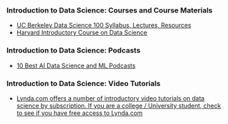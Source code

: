 ### Introduction to Data Science: Courses and Course Materials
- [UC Berkeley Data Science 100 Syllabus, Lectures, Resources](http://www.ds100.org/sp17/syllabus)
- [Harvard Introductory Course on Data Science](http://www.kdnuggets.com/2013/11/harvard-cs109-data-science-course-resources-free-online.html)

### Introduction to Data Science: Podcasts
- [10 Best AI Data Science and ML Podcasts](https://medium.com/startup-grind/the-10-best-ai-data-science-and-machine-learning-podcasts-d7495cfb127c)

### Introduction to Data Science: Video Tutorials
- [Lynda.com offers a number of introductory video tutorials on data science by subscription. If you are a college / University student, check to see if you have free access to Lynda.com](https://www.lynda.com/Big-Data-tutorials/Introduction-Data-Science/420305-2.html) 
